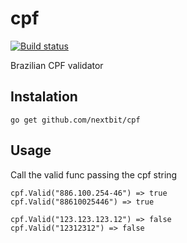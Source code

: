 # cpf
[![Build status](https://secure.travis-ci.org/nextbit/cpf.png)](https://secure.travis-ci.org/nextbit/cpf)

Brazilian CPF validator

## Instalation

```
go get github.com/nextbit/cpf
```

## Usage

Call the valid func passing the cpf string

	cpf.Valid("886.100.254-46") => true
	cpf.Valid("88610025446") => true

	cpf.Valid("123.123.123.12") => false
	cpf.Valid("12312312") => false

